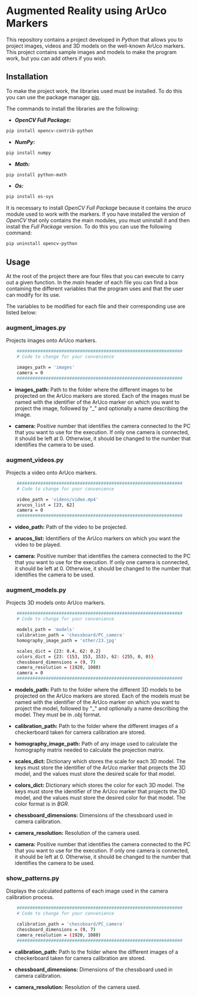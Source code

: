 # Augmented Reality using ArUco Markers

This repository contains a project developed in *Python* that allows you to project images, videos and 3D models on the well-known ArUco markers. This project contains sample images and models to make the program work, but you can add others if you wish.

## Installation

To make the project work, the libraries used must be installed. To do this you can use the package manager [pip](https://pip.pypa.io/en/stable/).

The commands to install the libraries are the following:

* ***OpenCV Full Package:***

```bash
pip install opencv-contrib-python
```

* ***NumPy:***

```bash
pip install numpy
```

* ***Math:***

```bash
pip install python-math
```

* ***Os:***

```bash
pip install os-sys
```

It is necessary to install *OpenCV Full Package* because it contains the *aruco* module used to work with the markers. If you have installed the version of *OpenCV* that only contains the main modules, you must uninstall it and then install the *Full Package* version. To do this you can use the following command:

```bash
pip uninstall opencv-python
```

## Usage

At the root of the project there are four files that you can execute to carry out a given function. In the *main* header of each file you can find a box containing the different variables that the program uses and that the user can modify for its use. 

The variables to be modified for each file and their corresponding use are listed below:

### augment_images.py

Projects images onto ArUco markers.

```bash
    ###############################################################
    # Code to change for your convenience

    images_path = 'images'
    camera = 0
    ###############################################################
```

* **images_path:** Path to the folder where the different images to be projected on the ArUco markers are stored. Each of the images must be named with the identifier of the ArUco marker on which you want to project the image, followed by "_" and optionally a name describing the image.

* **camera:** Positive number that identifies the camera connected to the PC that you want to use for the execution. If only one camera is connected, it should be left at 0. Otherwise, it should be changed to the number that identifies the camera to be used.

### augment_videos.py

Projects a video onto ArUco markers.

```bash
    ###############################################################
    # Code to change for your convenience

    video_path = 'videos/video.mp4'
    arucos_list = [23, 62]
    camera = 0
    ###############################################################
```

* **video_path:** Path of the video to be projected.

* **arucos_list:** Identifiers of the ArUco markers on which you want the video to be played.

* **camera:** Positive number that identifies the camera connected to the PC that you want to use for the execution. If only one camera is connected, it should be left at 0. Otherwise, it should be changed to the number that identifies the camera to be used.

### augment_models.py

Projects 3D models onto ArUco markers.

```bash
    ###############################################################
    # Code to change for your convenience

    models_path = 'models'
    calibration_path = 'chessboard/PC_camera'
    homography_image_path = 'other/23.jpg'

    scales_dict = {23: 0.4, 62: 0.2}
    colors_dict = {23: (153, 153, 153), 62: (255, 0, 0)}
    chessboard_dimensions = (9, 7)
    camera_resolution = (1920, 1080)
    camera = 0
    ###############################################################
```

* **models_path:** Path to the folder where the different 3D models to be projected on the ArUco markers are stored. Each of the models must be named with the identifier of the ArUco marker on which you want to project the model, followed by "_" and optionally a name describing the model. They must be in *.obj* format.

* **calibration_path:** Path to the folder where the different images of a checkerboard taken for camera calibration are stored.

* **homography_image_path:** Path of any image used to calculate the homography matrix needed to calculate the projection matrix.

* **scales_dict:** Dictionary which stores the scale for each 3D model. The keys must store the identifier of the ArUco marker that projects the 3D model, and the values must store the desired scale for that model.

* **colors_dict:** Dictionary which stores the color for each 3D model. The keys must store the identifier of the ArUco marker that projects the 3D model, and the values must store the desired color for that model. The color format is in *BGR*.

* **chessboard_dimensions:** Dimensions of the chessboard used in camera calibration.

* **camera_resolution:** Resolution of the camera used.

* **camera:** Positive number that identifies the camera connected to the PC that you want to use for the execution. If only one camera is connected, it should be left at 0. Otherwise, it should be changed to the number that identifies the camera to be used.

### show_patterns.py

Displays the calculated patterns of each image used in the camera calibration process.

```bash
    ###############################################################
    # Code to change for your convenience

    calibration_path = 'chessboard/PC_camera'
    chessboard_dimensions = (9, 7)
    camera_resolution = (1920, 1080)
    ###############################################################
```

* **calibration_path:** Path to the folder where the different images of a checkerboard taken for camera calibration are stored.

* **chessboard_dimensions:** Dimensions of the chessboard used in camera calibration.

* **camera_resolution:** Resolution of the camera used.
